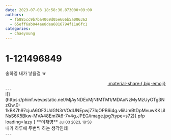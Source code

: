 ```yaml
---
date: 2023-07-03 18:58:30.873000+09:00
authors:
  - fb885cc9b7ba4069d05e666b5a006362
  - 65eff6ab044ae8dea6816794f11a6fc1
categories:
  - Chaeyoung
---
```


# 1-121496849

<div class="post-container" markdown="1">
<div class="content-container md-sidebar__scrollwrap" markdown="1">

송하영 내가 낳을걸 ㅠ

</div>
</div>

<div style="text-align: right;" markdown="1">
<a href="https://weverse.io/fromis9/fanpost/1-121496849" style="text-align: right;">:material-share:{.big-emoji}</a>
</div>
---

<div class="comments-container md-sidebar__scrollwrap" markdown="1">
<div class="comment" markdown="1">
<div class='id-container' markdown="1">
![](https://phinf.wevpstatic.net/MjAyNDExMjNfMTM1/MDAxNzMyMzUyOTg3NzQw.0-1kBK7h97cjuA6OF3UdGN3rVOdUNEpwj77IqOPB6i4g.vliiUmBtDpMvuwKKLiINsS6K5Bkw-MVA48Em7A6-7v4g.JPEG/image.jpg?type=s72){ pfp loading=lazy }
**<span class="artist">이채영</span>** <small>Jul 03 2023, 18:58</small><br>
</div>
<div class='comment-body' markdown="1">
내가 하루에 두번씩 하는 생각인데
</div>
</div>
</div>
---
